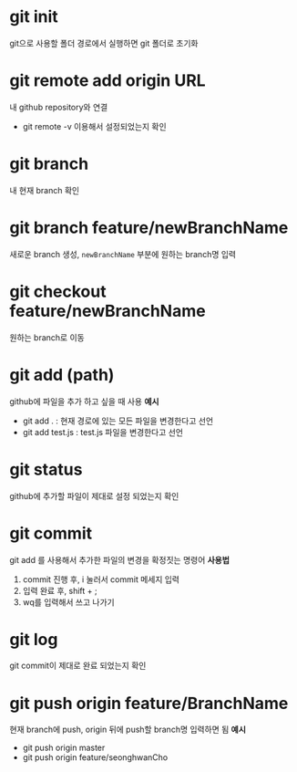 # git init

git으로 사용할 폴더 경로에서 실행하면 git 폴더로 초기화

# git remote add origin URL

내 github repository와 연결

- git remote -v 이용해서 설정되었는지 확인

# git branch

내 현재 branch 확인

# git branch feature/newBranchName

새로운 branch 생성, `newBranchName` 부분에 원하는 branch명 입력

# git checkout feature/newBranchName

원하는 branch로 이동

# git add (path)

github에 파일을 추가 하고 싶을 때 사용
**예시**

- git add . : 현재 경로에 있는 모든 파일을 변경한다고 선언
- git add test.js : test.js 파일을 변경한다고 선언

# git status

github에 추가할 파일이 제대로 설정 되었는지 확인

# git commit

git add 를 사용해서 추가한 파일의 변경을 확정짓는 명령어
**사용법**

1. commit 진행 후, i 눌러서 commit 메세지 입력
2. 입력 완료 후, shift + ;
3. wq를 입력해서 쓰고 나가기

# git log

git commit이 제대로 완료 되었는지 확인

# git push origin feature/BranchName

현재 branch에 push, origin 뒤에 push할 branch명 입력하면 됨
**예시**

- git push origin master
- git push origin feature/seonghwanCho
